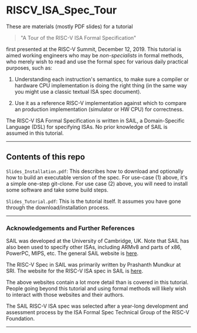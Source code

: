 # RISCV_ISA_Spec_Tour

These are materials (mostly PDF slides) for a tutorial

>    "A Tour of the RISC-V ISA Formal Specification"

first presented at the RISC-V Summit, December 12, 2019.  This
tutorial is aimed working engineers who may be _non-specialists_ in
formal methods, who merely wish to read and use the formal spec for
various daily practical purposes, such as:

1. Understanding each instruction's semantics, to make sure a compiler
  or hardware CPU implementation is doing the right thing (in the same
  way you might use a classic textual ISA spec document).

2. Use it as a reference RISC-V implementation against which to compare
  an production implementation (simulator or HW CPU) for correctness.

The RISC-V ISA Formal Specification is written in SAIL, a
Domain-Specific Language (DSL) for specifying ISAs.  No prior
knowledge of SAIL is assumed in this tutorial.

----------------------------------------------------------------
## Contents of this repo

`Slides_Installation.pdf`: This describes how to download and optionally
how to build an executable version of the spec.  For use-case (1)
above, it's a simple one-step git-clone.  For use case (2) above, you
will need to install some software and take some build steps.

`Slides_Tutorial.pdf`: This is the tutorial itself.  It assumes you
have gone through the download/installation process.

----------------------------------------------------------------
### Acknowledgements and Further References

SAIL was developed at the University of Cambridge, UK.  Note that SAIL
has also been used to specify other ISAs, including ARMv8 and parts of
x86, PowerPC, MIPS, etc.  The general SAIL website is
[here](https://github.com/rems-project/sail).

The RISC-V Spec in SAIL was primarily written by Prashanth Mundkur at
SRI.  The website for the RISC-V ISA spec in SAIL is
[here](https://github.com/rems-project/sail-riscv).

The above websites contain a lot more detail than is covered in this
tutorial.  People going beyond this tutorial and using formal methods
will likely wish to interact with those websites and their authors.

The SAIL RISC-V ISA spec was selected after a year-long development
and assessment process by the ISA Formal Spec Technical Group of the
RISC-V Foundation.

----------------------------------------------------------------
